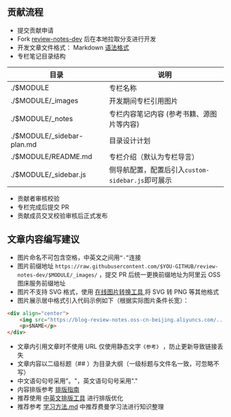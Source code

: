 
## 贡献流程

- 提交贡献申请
- Fork [review-notes-dev](https://github.com/GourdErwa/review-notes-dev) 后在本地拉取分支进行开发
- 开发文章文件格式： Markdown [语法格式 ](https://guides.github.com/features/mastering-markdown/)
- 专栏笔记目录结构

|目录|说明|
|---|---|
|./$MODULE|专栏名称|
|./$MODULE/_images|开发期间专栏引用图片|
|./$MODULE/_notes|专栏内容笔记内容 (参考书籍、源图片等内容)|
|./$MODULE/_sidebar-plan.md|目录设计计划|
|./$MODULE/README.md|专栏介绍（默认为专栏导言）|
|./$MODULE/_sidebar.js|侧导航配置，配置后引入`custom-sidebar.js`即可展示|

- 贡献者审核校验
- 专栏完成后提交 PR
- 贡献成员交叉校验审核后正式发布

## 文章内容编写建议
- 图片命名不可包含空格，中英文之间用`“-”`连接
- 图片前缀地址 `https://raw.githubusercontent.com/$YOU-GITHUB/review-notes-dev/$MODULE/_images/` ，提交 PR 后统一更换前缀地址为阿里云 OSS 图床服务前缀地址
- 图片不支持 SVG 格式，使用 [在线图片转换工具 ](https://svgtopng.com/zh/) 将 SVG 转 PNG 等其他格式
- 图片展示居中格式引入代码示例如下（根据实际图片条件长宽）：
```html
<div align="center">
    <img src="https://blog-review-notes.oss-cn-beijing.aliyuncs.com/.../_images/$NAME.png">
    <p>$NAME</p>
</div>
```
- 文章内引用文章时不使用 URL 仅使用静态文字`《参考》` ，防止更新导致链接丢失
- 文章内容以二级标题（## ）为目录大纲（一级标题与文件名一致，可忽略不写）
- 中文语句句号采用"。"，英文语句句号采用"."
- 内容排版参考 [排版指南 ](https://github.com/sparanoid/chinese-copywriting-guidelines/blob/master/README.zh-CN.md)
- 推荐使用 [中英文排版工具](https://cyc2018.github.io/Text-Typesetting/) 进行排版优化
- 推荐参考 [学习方法.md](学习方法.md) 中推荐费曼学习法进行知识整理